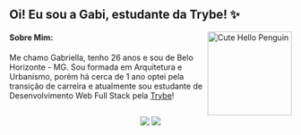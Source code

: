 <div id="header">
  <h2>  Oi! Eu sou a Gabi, estudante da Trybe! ✨ </h2>
</div>

  <img align="right" alt="Cute Hello Penguin" width="150px" src="https://media.tenor.com/WTmM6wEfJAAAAAAC/hi-hihi.gif"/>

  <h4>Sobre Mim: </h4>
  Me chamo Gabriella, tenho 26 anos e sou de Belo Horizonte - MG. Sou formada em Arquitetura e Urbanismo, porém há cerca de 1 ano optei pela transição de     carreira e atualmente sou estudante de Desenvolvimento Web Full Stack pela <a href="https://www.betrybe.com/">Trybe</a>! 
   


  
  ##  
  
<div align="center">
  <a href="https://www.linkedin.com/in/gabibsgabibs/" target="_blank"><img src="https://img.shields.io/badge/-LinkedIn-%230077B5?style=for-the-badge&logo=linkedin&logoColor=white" target="_blank"></a> 
  <a href="https://instagram.com/gabirubsss/" target="_blank"><img src="https://img.shields.io/badge/-Instagram-%23E4405F?style=for-the-badge&logo=instagram&logoColor=white" target="_blank"></a> 
</div>
